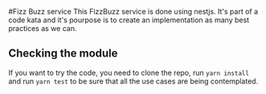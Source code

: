 #Fizz Buzz service
This FizzBuzz service is done using nestjs. It's part of a code kata and it's pourpose is to create an implementation as many best practices as we can.

## Checking the module
If you want to try the code, you need to clone the repo, run `yarn install` and run `yarn test` to be sure that all the use cases are being contemplated.


